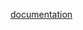 [documentation](https://docs.google.com/document/d/1dJnmMVt3SRw_lU7Wxx-xeWHHkNbco6_IMOPylkU_Atg/edit?usp=sharing)

